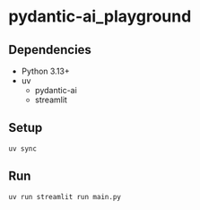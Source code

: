 # pydantic-ai_playground

## Dependencies

- Python 3.13+
- uv
    - pydantic-ai
    - streamlit

## Setup

```shell
uv sync
```

## Run

```shell
uv run streamlit run main.py
```
